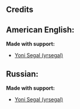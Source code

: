 ## Credits

## American English:

**Made with support:**

* [Yoni Segal (yrsegal)](https://github.com/yrsegal)

## Russian:

**Made with support:**

* [Yoni Segal (yrsegal)](https://github.com/yrsegal)